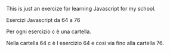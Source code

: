 This is just an exercize for learning Javascript for my school.

Esercizi Javascript da 64 a 76

Per ogni esercizio c è una cartella.

Nella cartella 64 c è l esercizio 64 e così via fino alla cartella 76.